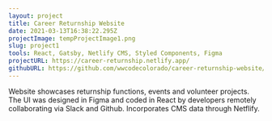 ```yaml
---
layout: project
title: Career Returnship Website
date: 2021-03-13T16:38:22.295Z
projectImage: tempProjectImage1.png
slug: project1
tools: React, Gatsby, Netlify CMS, Styled Components, Figma
projectURL: https://career-returnship.netlify.app/
githubURL: https://github.com/wwcodecolorado/career-returnship-website/tree/master/src/components
---
```

Website showcases returnship functions, events and volunteer projects.  The UI was designed in Figma and coded in React by developers remotely collaborating via Slack and Github.  Incorporates CMS data through Netflify.